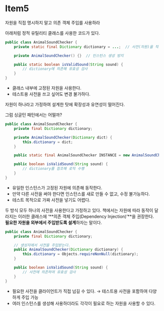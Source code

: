 # Item5

<aside>

자원을 직접 명시하지 말고 의존 객체 주입를 사용하라

</aside>

아래처럼 정적 유틸리티 클래스를 사용한 코드가 있다.

```java
public class AnimalSoundChecker {
    private static final Dictionary dictionary = ...;  // 사전(자원)을 직접 내부에 고정

    private AnimalSoundChecker() {}  // 인스턴스 생성 방지

    public static boolean isValidSound(String sound) {
        // dictionary에 의존해 유효성 검사
    }
}

```

- 클래스 내부에 고정된 자원을 사용한다.
- 테스트용 사전을 쓰고 싶어도 변경 불가하다.

자원이 하나라고 가정하여 설계한 탓에 확장성과 유연성이 떨어진다.

그럼 싱글턴 패턴에서는 어떨까?

```java
public class AnimalSoundChecker {
    private final Dictionary dictionary;

    private AnimalSoundChecker(Dictionary dict) {
        this.dictionary = dict;
    }

    public static final AnimalSoundChecker INSTANCE = new AnimalSoundChecker(...);

    public boolean isValidSound(String sound) {
        // dictionary를 참조해 로직 수행
    }
}
```

- 유일한 인스턴스가 고정된 자원에 의존해 동작한다.
- 만약 다른 사전을 써야 한다면 인스턴스를 새로 만들 수 없고, 수정 불가능하다.
- 테스트 목적으로 가짜 사전을 넣기도 어렵다.

두 방식 모두 하나의 사전을 사용한다고 가정하고 있다. 책에서는 자원에 따라 동작이 달라지는 이러한 클래스에 ‘**의존 객체 주입(Dependency Injection)’**을 권장한다. **필요한 자원을 외부에서 주입받도록 설계**하자는 말이다.

```java
public class AnimalSoundChecker {
    private final Dictionary dictionary;

    // 생성자에서 사전을 주입받는다.
    public AnimalSoundChecker(Dictionary dictionary) {
        this.dictionary = Objects.requireNonNull(dictionary);
    }

    public boolean isValidSound(String sound) {
        // 사전에 의존하여 유효성 검사
    }
}
```

- 필요한 사전을 클라이언트가 직접 넘길 수 있다. → 테스트용 사전을 포함하여 다양하게 주입 가능
- 여러 인스턴스를 생성해 사용하더라도 각각이 필요로 하는 자원을 사용할 수 있다.